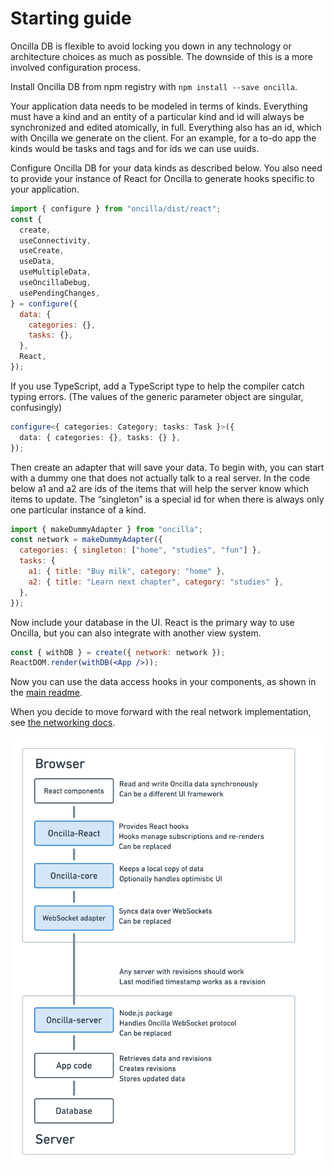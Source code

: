 # Starting guide

Oncilla DB is flexible to avoid locking you down in any technology or architecture choices as much as possible. The downside of this is a more involved configuration process.

Install Oncilla DB from npm registry with `npm install --save oncilla`.

Your application data needs to be modeled in terms of kinds. Everything must have a kind and an entity of a particular kind and id will always be synchronized and edited atomically, in full. Everything also has an id, which with Oncilla we generate on the client. For an example, for a to-do app the kinds would be tasks and tags and for ids we can use uuids.

Configure Oncilla DB for your data kinds as described below. You also need to provide your instance of React for Oncilla to generate hooks specific to your application.

```js
import { configure } from "oncilla/dist/react";
const {
  create,
  useConnectivity,
  useCreate,
  useData,
  useMultipleData,
  useOncillaDebug,
  usePendingChanges,
} = configure({
  data: {
    categories: {},
    tasks: {},
  },
  React,
});
```

If you use TypeScript, add a TypeScript type to help the compiler catch typing errors. (The values of the generic parameter object are singular, confusingly)

```ts
configure<{ categories: Category; tasks: Task }>({
  data: { categories: {}, tasks: {} },
});
```

Then create an adapter that will save your data. To begin with, you can start with a dummy one that does not actually talk to a real server. In the code below a1 and a2 are ids of the items that will help the server know which items to update. The “singleton” is a special id for when there is always only one particular instance of a kind.

```js
import { makeDummyAdapter } from "oncilla";
const network = makeDummyAdapter({
  categories: { singleton: ["home", "studies", "fun"] },
  tasks: {
    a1: { title: "Buy milk", category: "home" },
    a2: { title: "Learn next chapter", category: "studies" },
  },
});
```

Now include your database in the UI. React is the primary way to use Oncilla, but you can also integrate with another view system.

```jsx
const { withDB } = create({ network: network });
ReactDOM.render(withDB(<App />));
```

Now you can use the data access hooks in your components, as shown in the [main readme](../README.md).

When you decide to move forward with the real network implementation, see [the networking docs](network/README.md).

<img src="images/diagram-detailed.png" alt="Detailed diagram showing an example of React components -> Oncilla-React -> Oncilla-core -> WebSocket adapter -> Oncilla-server -> App code -> Database" width="625">
